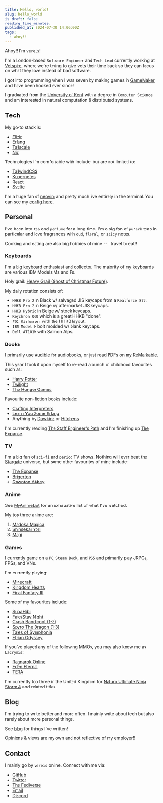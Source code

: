 ```yaml
---
title: Hello, world!
slug: hello_world
is_draft: false
reading_time_minutes:
published_at: 2024-07-20 14:06:00Z
tags:
  - ahoy!!
---
```


Ahoy!! I'm `vereis`!

I'm a London-based `Software Engineer` and `Tech Lead` currently working at [Vetspire](https://vetspire.com), where we're trying to give vets their time back so they can focus on what they love instead of bad software.

I got into programming when I was seven by making games in [GameMaker](https://www.yoyogames.com/gamemaker) and have been hooked ever since!

I graduated from the [University of Kent](https://kent.ac.uk) with a degree in `Computer Science` and am interested in natural computation & distributed systems.

## Tech

My go-to stack is:

- [Elixir](https://elixir-lang.org)
- [Erlang](https://erlang.org)
- [Tailscale](https://tailscale.com)
- [Nix](https://nixos.org)

Technologies I'm comfortable with include, but are not limited to:

- [TailwindCSS](https://tailwindcss.com)
- [Kubernetes](https://kubernetes.io)
- [React](https://reactjs.org)
- [Svelte](https://svelte.dev)

I'm a huge fan of [neovim](https://neovim.org) and pretty much live entirely in the terminal. You can see my [config here](https://github.com/vereis/nix-config/tree/master/modules/home/neovim/lua).

## Personal

I've been into `tea` and `perfume` for a long time. I'm a big fan of `pu'erh` teas in particular and love fragrances with `oud`, `floral`, or `spicy` notes.

Cooking and eating are also big hobbies of mine -- I travel to eat!!

### Keyboards

I'm a big keyboard enthusiast and collector. The majority of my keyboards are various IBM Models Ms and Fs.

Holy grail: [Heavy Grail \(Ghost of Christmas Future\)](https://www.norbauer.co/products/the-heavy-grail-ghost-of-christmas-future-edition).

My daily rotation consists of:

- `HHKB Pro 2` in Black w/ salvaged JIS keycaps from a `Realforce 87U`.
- `HHKB Pro 2` in Beige w/ aftermarket JIS keycaps.
- `HHKB Hybrid` in Beige w/ stock keycaps.
- `Keychron Q60` which is a great HHKB "clone".
- `F62 Kishsaver` with the HHKB layout.
- `IBM Model M` bolt modded w/ blank keycaps.
- `Dell AT101W` with Salmon Alps.

### Books

I primarily use [Audible](https://audible.co.uk) for audiobooks, or just read PDFs on my [ReMarkable](https://remarkable.com).

This year I took it upon myself to re-read a bunch of childhood favourites such as:

- [Harry Potter](https://www.audible.co.uk/series/Harry-Potter-Audiobooks/B017V4IM8I)
- [Twilight](https://www.audible.co.uk/series/Twilight-Saga-Audiobooks/B00B1V5JZI)
- [The Hunger Games](https://www.audible.co.uk/series/The-Hunger-Games-Audiobooks/B00B1V5JZI)


Favourite non-fiction books include:

- [Crafting Interpreters](https://craftinginterpreters.com)
- [Learn You Some Erlang](https://learnyousomeerlang.com)
- Anything by [Dawkins](https://www.richarddawkins.net) or [Hitchens](https://www.goodreads.com/author/show/3958/Christopher_Hitchens)

I'm currently reading [The Staff Engineer's Path](https://staffeng.com) and I'm finishing up [The Expanse](https://www.audible.co.uk/series/The-Expanse-Audiobooks/B00B1V5JZI).

### TV

I'm a big fan of `sci-fi` and `period` TV shows. Nothing will ever beat the [Stargate](https://www.imdb.com/title/tt0118480/) universe, but some other favourites of mine include:

- [The Expanse](https://www.imdb.com/title/tt3230854/)
- [Brigerton](https://www.imdb.com/title/tt8740790/)
- [Downton Abbey](https://www.imdb.com/title/tt1606375/)

### Anime

See [MyAnimeList](https://myanimelist.net/profile/vereis) for an exhaustive list of what I've watched.

My top three anime are:

1. [Madoka Magica](https://myanimelist.net/anime/9756)
2. [Shinsekai Yori](https://myanimelist.net/anime/13125)
3. [Magi](https://myanimelist.net/anime/14513)

### Games

I currently game on a `PC`, `Steam Deck`, and `PS5` and primarily play JRPGs, FPSs, and VNs.

I'm currently playing:

- [Minecraft](https://minecraft.net)
- [Kingdom Hearts](https://store.steampowered.com/app/1120910/)
- [Final Fantasy III](https://store.steampowered.com/app/606830/)

Some of my favourites include:

- [SubaHibi](https://store.steampowered.com/app/658620/)
- [Fate/Stay Night](https://store.steampowered.com/app/224340/)
- [Crash Bandicoot \(1-3\)](https://store.steampowered.com/app/731490/)
- [Spyro The Dragon \(1-3\)](https://store.steampowered.com/app/996580/)
- [Tales of Symphonia](https://store.steampowered.com/app/372360/)
- [Etrian Odyssey](https://store.steampowered.com/app/411510/)

If you've played any of the following MMOs, you may also know me as `Lacrymis`:

- [Ragnarok Online](https://store.steampowered.com/app/250740/)
- [Eden Eternal](https://store.steampowered.com/app/213670/)
- [TERA](https://store.steampowered.com/app/323370/)

I'm currently top three in the United Kingdom for [Naturo Ultimate Ninja Storm 4](https://store.steampowered.com/app/349040/) and related titles.

## Blog

I'm trying to write better and more often. I mainly write about tech but also rarely about more personal things.

See [blog](/posts) for things I've written!

Opinions & views are my own and not reflective of my employer!!

## Contact

I mainly go by `vereis` online. Connect with me via:

- [GitHub](https://github.com/vereis)
- [Twitter](https://twitter.com/vereisss)
- [The Fediverse](https://genserver.social/vereis)
- [Email](mailto:contact@vereis.com)
- [Discord](discord:@vereis)
